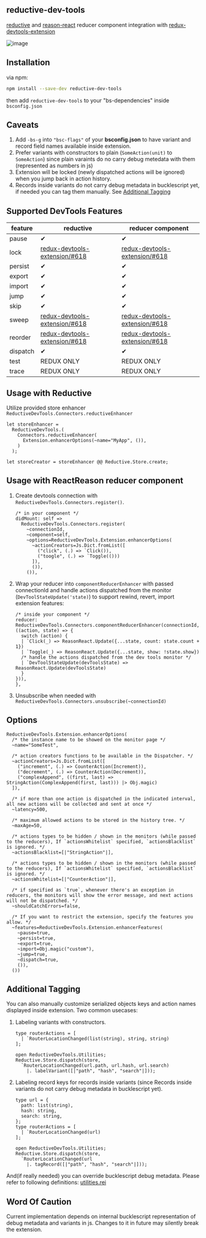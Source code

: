 ## reductive-dev-tools

[reductive](https://github.com/reasonml-community/reductive) and [reason-react](https://github.com/reasonml/reason-react) reducer component integration with [redux-devtools-extension](https://github.com/zalmoxisus/redux-devtools-extension)

![image](assets/demo.gif)

## Installation 
via npm:

```bash
npm install --save-dev reductive-dev-tools
```
then add `reductive-dev-tools` to your "bs-dependencies" inside `bsconfig.json`

## Caveats

1. Add `-bs-g` into `"bsc-flags"` of your **bsconfig.json** to have variant and record field names available inside extension.
2. Prefer variants with constructors to plain (`SomeAction(unit)` to `SomeAction`) since plain varaints do no carry debug metedata with them (represented as numbers in js)
3. Extension will be locked (newly dispatched actions will be ignored) when you jump back in action history.
4. Records inside variants do not carry debug metadata in bucklescript yet, if needed you can tag them manually. See [Additional Tagging](https://github.com/ambientlight/reductive-dev-tools#additional-tagging)

## Supported DevTools Features

| feature | reductive | reducer component |
|---------|-----------|-------------------|
| pause   | ✔         | ✔                 |
| lock    |    [redux-devtools-extension/#618](https://github.com/zalmoxisus/redux-devtools-extension/issues/618)       |     [redux-devtools-extension/#618](https://github.com/zalmoxisus/redux-devtools-extension/issues/618)              |
| persist | ✔         | ✔                 |
| export  | ✔         | ✔                 |
| import  | ✔         | ✔                 |
| jump    | ✔         | ✔                 |
| skip    | ✔         | ✔                 |
| sweep |    [redux-devtools-extension/#618](https://github.com/zalmoxisus/redux-devtools-extension/issues/618)       |     [redux-devtools-extension/#618](https://github.com/zalmoxisus/redux-devtools-extension/issues/618)              |
| reorder |    [redux-devtools-extension/#618](https://github.com/zalmoxisus/redux-devtools-extension/issues/618)       |     [redux-devtools-extension/#618](https://github.com/zalmoxisus/redux-devtools-extension/issues/618)              |
| dispatch| ✔         | ✔                 |
| test    | REDUX ONLY| REDUX ONLY        |
| trace   | REDUX ONLY| REDUX ONLY        | 

## Usage with Reductive
Utilize provided store enhancer `ReductiveDevTools.Connectors.reductiveEnhancer`

```reason
let storeEnhancer =
  ReductiveDevTools.(
    Connectors.reductiveEnhancer(
      Extension.enhancerOptions(~name="MyApp", ()),
    )
  );
  
let storeCreator = storeEnhancer @@ Reductive.Store.create;
```

## Usage with ReactReason reducer component

1. Create devtools connection with `ReductiveDevTools.Connectors.register()`.

	```reason
	/* in your component */
	didMount: self =>
	  ReductiveDevTools.Connectors.register(
	    ~connectionId, 
	    ~component=self, 
	    ~options=ReductiveDevTools.Extension.enhancerOptions(
	      ~actionCreators=Js.Dict.fromList([
	        ("click", (.) => `Click()),
	        ("toogle", (.) => `Toggle(()))
	      ]),
	      ()), 
	    ()),
	```
2. Wrap your reducer into `componentReducerEnhancer` with passed connectionId and handle actions dispatched from the monitor (`DevToolStateUpdate('state)`) to support rewind, revert, import extension features:
	
	```reason
	/* inside your component */
    reducer: ReductiveDevTools.Connectors.componentReducerEnhancer(connectionId, ((action, state) => {
      switch (action) {
      | `Click(_) => ReasonReact.Update({...state, count: state.count + 1})
      | `Toggle(_) => ReasonReact.Update({...state, show: !state.show})
      /* handle the actions dispatched from the dev tools monitor */
      | `DevToolStateUpdate(devToolsState) => ReasonReact.Update(devToolsState)
      }
    })),
	},
	```

3. Unsubscribe when needed with `ReductiveDevTools.Connectors.unsubscribe(~connectionId)`

## Options

```reason
ReductiveDevTools.Extension.enhancerOptions(
  /* the instance name to be showed on the monitor page */
  ~name="SomeTest",
  
  /* action creators functions to be available in the Dispatcher. */
  ~actionCreators=Js.Dict.fromList([
    ("increment", (.) => CounterAction(Increment)),
    ("decrement", (.) => CounterAction(Decrement)),
    ("complexAppend", ((first, last) => StringAction(ComplexAppend(first, last))) |> Obj.magic)
  ]),
  
  /* if more than one action is dispatched in the indicated interval, all new actions will be collected and sent at once */
  ~latency=500,
  
  /* maximum allowed actions to be stored in the history tree. */
  ~maxAge=50,
  
  /* actions types to be hidden / shown in the monitors (while passed to the reducers), If `actionsWhitelist` specified, `actionsBlacklist` is ignored. */
  ~actionsBlacklist=[|"StringAction"|],
  
  /* actions types to be hidden / shown in the monitors (while passed to the reducers), If `actionsWhitelist` specified, `actionsBlacklist` is ignored. */
  ~actionsWhitelist=[|"CounterAction"|],
  
  /* if specified as `true`, whenever there's an exception in reducers, the monitors will show the error message, and next actions will not be dispatched. */
  ~shouldCatchErrors=false,
  
  /* If you want to restrict the extension, specify the features you allow. */
  ~features=ReductiveDevTools.Extension.enhancerFeatures(
    ~pause=true,
    ~persist=true,
    ~export=true,
    ~import=Obj.magic("custom"),
    ~jump=true,
    ~dispatch=true,
    ()),
  ())
```

## Additional Tagging
You can also manually customize serialized objects keys and action names displayed inside extension.
Two common usecases:

1. Labeling variants with constructors.

	```reason
	type routerActions = [
	  | `RouterLocationChanged(list(string), string, string)
	];
	
	open ReductiveDevTools.Utilities;
	Reductive.Store.dispatch(store, 
	  `RouterLocationChanged(url.path, url.hash, url.search)
	    |. labelVariant([|"path", "hash", "search"|]));
	```
2. Labeling record keys for records inside variants (since Records inside variants do not carry debug metadata in bucklescript yet).

	```reason
	type url = {
	  path: list(string),
	  hash: string,
	  search: string,
	};
	type routerActions = [
	  | `RouterLocationChanged(url)
	];
	
	open ReductiveDevTools.Utilities;
	Reductive.Store.dispatch(store, 
	  `RouterLocationChanged(url
	    |. tagRecord([|"path", "hash", "search"|]));
	```
	
And(if really needed) you can override bucklescript debug metadata. Please refer to following definitions: [utilities.rei](https://github.com/ambientlight/reductive-dev-tools/blob/a530ea6d09d7facad2b70c061703eff52cfa80b4/src/utilities.rei#L63-L67)

## Word Of Caution
Current implementation depends on internal bucklescript representation of debug metadata and variants in js. Changes to it in future may silently break the extension.

